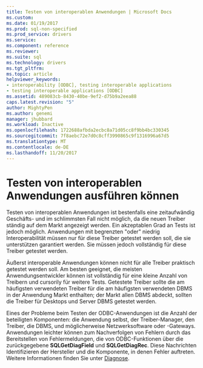 ```yaml
---
title: Testen von interoperablen Anwendungen | Microsoft Docs
ms.custom: 
ms.date: 01/19/2017
ms.prod: sql-non-specified
ms.prod_service: drivers
ms.service: 
ms.component: reference
ms.reviewer: 
ms.suite: sql
ms.technology: drivers
ms.tgt_pltfrm: 
ms.topic: article
helpviewer_keywords:
- interoperability [ODBC], testing interoperable applications
- testing interoperable applications [ODBC]
ms.assetid: 489083cb-8430-40be-9ef2-d75b9a2eea88
caps.latest.revision: "5"
author: MightyPen
ms.author: genemi
manager: jhubbard
ms.workload: Inactive
ms.openlocfilehash: 1722688afbda2ecbc8a71d05cc8f9bb4bc330345
ms.sourcegitcommit: 7f8aebc72e7d0c8cff3990865c9f1316996a67d5
ms.translationtype: MT
ms.contentlocale: de-DE
ms.lasthandoff: 11/20/2017
---
```

# <a name="testing-interoperable-applications"></a>Testen von interoperablen Anwendungen ausführen können
Testen von interoperablen Anwendungen ist bestenfalls eine zeitaufwändig Geschäfts- und im schlimmsten Fall nicht möglich, da die neuen Treiber ständig auf dem Markt angezeigt werden. Ein akzeptablen Grad an Tests ist jedoch möglich. Anwendungen mit begrenzten "oder" niedrig Interoperabilität müssen nur für diese Treiber getestet werden soll, die sie unterstützen garantiert werden. Sie müssen jedoch vollständig für diese Treiber getestet werden.  
  
 Äußerst interoperable Anwendungen können nicht für alle Treiber praktisch getestet werden soll. Am besten geeignet, die meisten Anwendungsentwickler können ist vollständig für eine kleine Anzahl von Treibern und cursorily für weitere Tests. Getestete Treiber sollte die am häufigsten verwendeten Treiber für die am häufigsten verwendeten DBMS in der Anwendung Markt enthalten; der Markt allen DBMS abdeckt, sollten die Treiber für Desktops und Server DBMS getestet werden.  
  
 Eines der Probleme beim Testen der ODBC-Anwendungen ist die Anzahl der beteiligten Komponenten: die Anwendung selbst, der Treiber-Manager, den Treiber, die DBMS, und möglicherweise Netzwerksoftware oder -Gateways. Anwendungen leichter können zum Nachverfolgen von Fehlern durch das Bereitstellen von Fehlermeldungen, die von ODBC-Funktionen über die zurückgegebene **SQLGetDiagField** und **SQLGetDiagRec**. Diese Nachrichten Identifizieren der Hersteller und die Komponente, in denen Fehler auftreten. Weitere Informationen finden Sie unter [Diagnose](../../../odbc/reference/develop-app/diagnostics.md).
